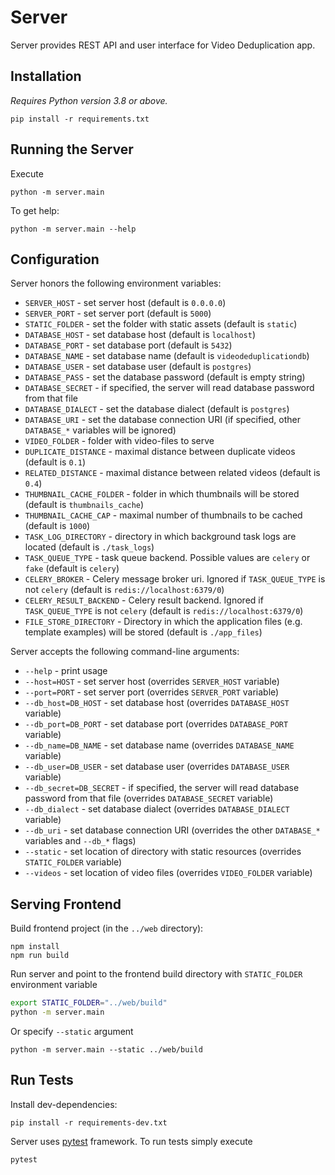 # Server

Server provides REST API and user interface for Video Deduplication app.

## Installation 

*Requires Python version 3.8 or above.*

```
pip install -r requirements.txt
```

## Running the Server

Execute 
```
python -m server.main
```

To get help:
```
python -m server.main --help 
```

## Configuration

Server honors the following environment variables:
 * `SERVER_HOST` - set server host (default is `0.0.0.0`)
 * `SERVER_PORT` - set server port (default is `5000`)
 * `STATIC_FOLDER` - set the folder with static assets (default is `static`)
 * `DATABASE_HOST` - set database host (default is `localhost`)
 * `DATABASE_PORT` - set database port (default is `5432`)
 * `DATABASE_NAME` - set database name (default is `videodeduplicationdb`)
 * `DATABASE_USER` - set database user (default is `postgres`)
 * `DATABASE_PASS` - set the database password (default is empty string)
 * `DATABASE_SECRET` - if specified, the server will read database password from that file
 * `DATABASE_DIALECT` - set the database dialect (default is `postgres`)
 * `DATABASE_URI` - set the database connection URI (if specified, other `DATABASE_*` variables will be ignored)
 * `VIDEO_FOLDER` - folder with video-files to serve
 * `DUPLICATE_DISTANCE` - maximal distance between duplicate videos (default is `0.1`)
 * `RELATED_DISTANCE` - maximal distance between related videos (default is `0.4`) 
 * `THUMBNAIL_CACHE_FOLDER` - folder in which thumbnails will be stored (default is `thumbnails_cache`)
 * `THUMBNAIL_CACHE_CAP` - maximal number of thumbnails to be cached (default is `1000`)
 * `TASK_LOG_DIRECTORY` - directory in which background task logs are located (default is `./task_logs`)
 * `TASK_QUEUE_TYPE` - task queue backend. Possible values are `celery` or `fake` (default is `celery`) 
 * `CELERY_BROKER` - Celery message broker uri. Ignored if `TASK_QUEUE_TYPE` is not `celery` (default is `redis://localhost:6379/0`)
 * `CELERY_RESULT_BACKEND` - Celery result backend. Ignored if `TASK_QUEUE_TYPE` is not `celery` (default is `redis://localhost:6379/0`)
 * `FILE_STORE_DIRECTORY` - Directory in which the application files (e.g. template examples) will be stored (default is `./app_files`)


Server accepts the following command-line arguments:
 * `--help` - print usage
 * `--host=HOST` - set server host (overrides `SERVER_HOST` variable)
 * `--port=PORT` - set server port (overrides `SERVER_PORT` variable)
 * `--db_host=DB_HOST` - set database host (overrides `DATABASE_HOST` variable)
 * `--db_port=DB_PORT` - set database port (overrides `DATABASE_PORT` variable)
 * `--db_name=DB_NAME` - set database name (overrides `DATABASE_NAME` variable)
 * `--db_user=DB_USER` - set database user (overrides `DATABASE_USER` variable)
 * `--db_secret=DB_SECRET` - if specified, the server will read database password from that file
 (overrides `DATABASE_SECRET` variable)
 * `--db_dialect` - set database dialect (overrides `DATABASE_DIALECT` variable)
 * `--db_uri` - set database connection URI (overrides the other `DATABASE_*` variables and `--db_*` flags)
 * `--static` - set location of directory with static resources (overrides `STATIC_FOLDER` variable)
 * `--videos` - set location of video files (overrides `VIDEO_FOLDER` variable)

## Serving Frontend

Build frontend project (in the `../web` directory):
```
npm install
npm run build
```

Run server and point to the frontend build directory with `STATIC_FOLDER` environment variable
```bash
export STATIC_FOLDER="../web/build" 
python -m server.main 
```

Or specify `--static` argument
```
python -m server.main --static ../web/build
```

## Run Tests

Install dev-dependencies:
```
pip install -r requirements-dev.txt
```

Server uses [pytest](https://docs.pytest.org/en/stable/getting-started.html) framework. 
To run tests simply execute
```
pytest
```
